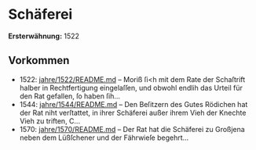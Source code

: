 # Schäferei

**Ersterwähnung:** 1522

## Vorkommen
- 1522: [jahre/1522/README.md](../jahre/1522/README.md) – Moriß ſi<h mit dem Rate
der Schaſtrift halber in Rechtfertigung eingelaſſen, und
obwohl endlih das Urteil für den Rat gefallen, ſo
haben ſih...
- 1544: [jahre/1544/README.md](../jahre/1544/README.md) – Den Beſitzern des Gutes Rödichen hat der Rat niht
verſtattet, in ihrer Schäferei außer ihrem Vieh der Knechte
Vieh zu triften, C...
- 1570: [jahre/1570/README.md](../jahre/1570/README.md) – Der Rat hat die Schäferei zu Großjena neben dem
Lüßſchener und der Fährwieſe begehrt...
